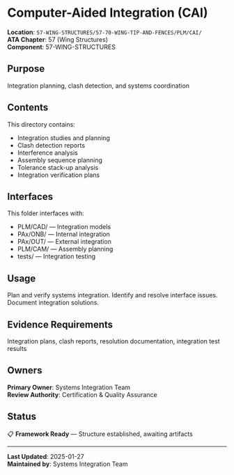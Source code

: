 # Computer-Aided Integration (CAI)

**Location**: `57-WING-STRUCTURES/57-70-WING-TIP-AND-FENCES/PLM/CAI/`  
**ATA Chapter**: 57 (Wing Structures)  
**Component**: 57-WING-STRUCTURES

## Purpose

Integration planning, clash detection, and systems coordination

## Contents

This directory contains:

- Integration studies and planning
- Clash detection reports
- Interference analysis
- Assembly sequence planning
- Tolerance stack-up analysis
- Integration verification plans

## Interfaces

This folder interfaces with:

- PLM/CAD/ — Integration models
- PAx/ONB/ — Internal integration
- PAx/OUT/ — External integration
- PLM/CAM/ — Assembly planning
- tests/ — Integration testing

## Usage

Plan and verify systems integration. Identify and resolve interface issues. Document integration solutions.

## Evidence Requirements

Integration plans, clash reports, resolution documentation, integration test results

## Owners

**Primary Owner**: Systems Integration Team  
**Review Authority**: Certification & Quality Assurance

## Status

📋 **Framework Ready** — Structure established, awaiting artifacts

---

**Last Updated**: 2025-01-27  
**Maintained by**: Systems Integration Team
